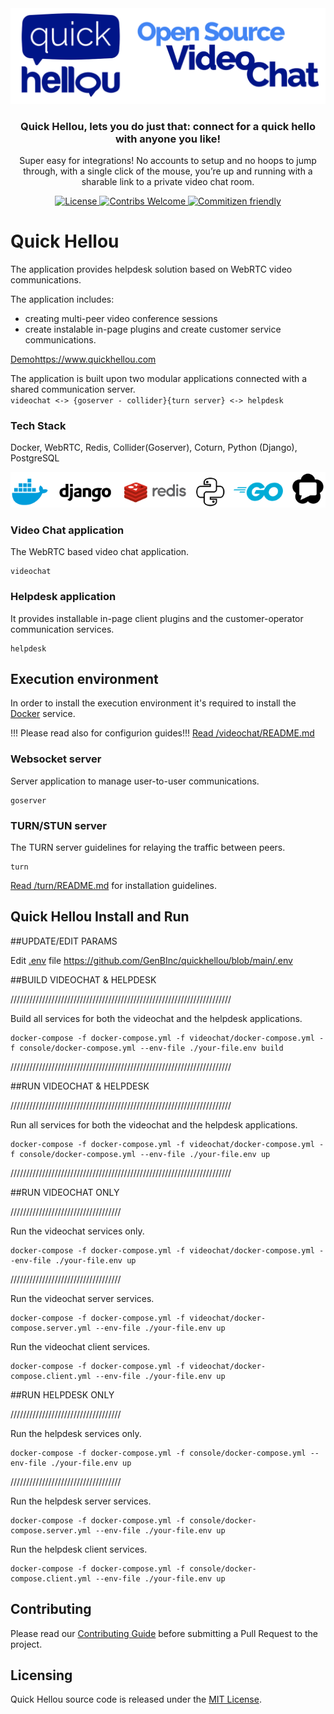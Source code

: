 <div align="center">
  <img src="https://github.com/GenBInc/quickhellou/blob/main/social_assets/repo_header_cropped.png" alt="Quick Hellou"/>
</div>
<h3 align="center">
  Quick Hellou, lets you do just that: connect for a quick hello with anyone you like!
</h3>

<p align="center">
    Super easy for integrations! No accounts to setup and no hoops to jump through, with a single click of the mouse, you’re up and running with a sharable link to a private video chat room.
</p>
<p align="center">
    <a href="https://github.com/GenBInc/quickhellou">
        <img alt="License" src="https://img.shields.io/github/license/genbinc/quickhellou" />
    </a>
    <a href="https://github.com/GenBInc/quickhellou/pulls">
        <img alt="Contribs Welcome" src="https://img.shields.io/badge/PRs-welcome-brightgreen.svg" />
    </a>
    <a href="http://commitizen.github.io/cz-cli/">
        <img alt="Commitizen friendly" src="https://img.shields.io/badge/commitizen-friendly-brightgreen.svg" />
    </a>
</p>

# Quick Hellou

The application provides helpdesk solution based on WebRTC video communications.

The application includes:
* creating multi-peer video conference sessions
* create instalable in-page plugins and create customer service communications.

[Demo](https://www.quickhellou.com)https://www.quickhellou.com
 

The application is built upon two modular applications connected with a shared communication server.  
``
videochat <-> {goserver - collider}{turn server} <-> helpdesk
``

### Tech Stack
Docker, WebRTC, Redis, Collider(Goserver), Coturn, Python (Django), PostgreSQL

<div align="center">
  <img src="https://github.com/GenBInc/quickhellou/blob/main/social_assets/techstack.png" alt="Tech Stack"/>
</div>


### Video Chat application

The WebRTC based video chat application.

```
videochat
```

### Helpdesk application

It provides installable in-page client plugins and the customer-operator communication services.
```
helpdesk
```

## Execution environment

In order to install the execution environment it's required to install the [Docker](https://www.docker.com) service. 

!!! Please read also for configurion guides!!!
[Read /videochat/README.md](https://github.com/GenBInc/quickhellou/blob/main/videochat/README.md)


### Websocket server

Server application to manage user-to-user communications.
```
goserver
```

### TURN/STUN server

The TURN server guidelines for relaying the traffic between peers.
```
turn
```
[Read /turn/README.md](https://github.com/GenBInc/quickhellou/blob/main/turn/README.md) for installation guidelines.


## Quick Hellou Install and Run

##UPDATE/EDIT PARAMS

Edit [.env](https://github.com/GenBInc/quickhellou/blob/main/.env) file
https://github.com/GenBInc/quickhellou/blob/main/.env


##BUILD VIDEOCHAT & HELPDESK

//////////////////////////////////////////////////////////////////////

Build all services for both the videochat and the helpdesk applications.
```
docker-compose -f docker-compose.yml -f videochat/docker-compose.yml -f console/docker-compose.yml --env-file ./your-file.env build
```
//////////////////////////////////////////////////////////////////////


##RUN VIDEOCHAT & HELPDESK

//////////////////////////////////////////////////////////////////////

Run all services for both the videochat and the helpdesk applications.
```
docker-compose -f docker-compose.yml -f videochat/docker-compose.yml -f console/docker-compose.yml --env-file ./your-file.env up
```
//////////////////////////////////////////////////////////////////////


##RUN VIDEOCHAT ONLY

///////////////////////////////////

Run the videochat services only.
```
docker-compose -f docker-compose.yml -f videochat/docker-compose.yml --env-file ./your-file.env up
```
///////////////////////////////////


Run the videochat server services.
```
docker-compose -f docker-compose.yml -f videochat/docker-compose.server.yml --env-file ./your-file.env up
```

Run the videochat client services.
```
docker-compose -f docker-compose.yml -f videochat/docker-compose.client.yml --env-file ./your-file.env up
```

##RUN HELPDESK ONLY

///////////////////////////////////

Run the helpdesk services only.
```
docker-compose -f docker-compose.yml -f console/docker-compose.yml --env-file ./your-file.env up
```
///////////////////////////////////


Run the helpdesk server services.
```
docker-compose -f docker-compose.yml -f console/docker-compose.server.yml --env-file ./your-file.env up
```

Run the helpdesk client services.
```
docker-compose -f docker-compose.yml -f console/docker-compose.client.yml --env-file ./your-file.env up
```

## Contributing

Please read our [Contributing Guide](https://github.com/GenBInc/quickhellou/blob/main/CONTRIBUTING.md) before submitting a Pull Request to the project.

## Licensing

Quick Hellou source code is released under the [MIT License](https://github.com/GenBInc/quickhellou/blob/main/LICENSE.md).